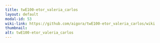 ```yaml
---
title: twE100-etor_valeria_carlos
layout: default
modal-id: 53
wiki-link: https://github.com/aigora/twE100-etor_valeria_carlos/wiki
thumbnail: 
alt: twE100-etor_valeria_carlos
---
```

